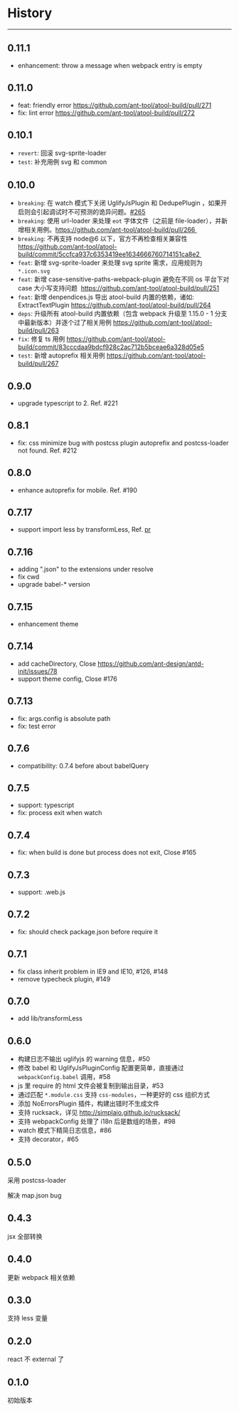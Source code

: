# History

---

## 0.11.1

- enhancement: throw a message when webpack entry is empty

## 0.11.0

- feat: friendly error https://github.com/ant-tool/atool-build/pull/271
- fix: lint error https://github.com/ant-tool/atool-build/pull/272

## 0.10.1

- `revert`: 回滚 svg-sprite-loader
- `test`: 补充用例 svg 和 common

## 0.10.0

- `breaking`: 在 watch 模式下关闭 UglifyJsPlugin 和 DedupePlugin ，如果开启则会引起调试时不可预测的诡异问题。[#265](https://github.com/ant-tool/atool-build/issues/265)
- `breaking`: 使用 url-loader 来处理 `eot` 字体文件（之前是 file-loader），并新增相关用例。https://github.com/ant-tool/atool-build/pull/266 
- `breaking`: 不再支持 node@6 以下，官方不再检查相关兼容性 https://github.com/ant-tool/atool-build/commit/5ccfca937c6353419ee1634666760714151ca8e2 
- `feat`: 新增 svg-sprite-loader 来处理 svg sprite 需求，应用规则为 `*.icon.svg`
- `feat`: 新增 case-sensitive-paths-webpack-plugin 避免在不同 os 平台下对 case 大小写支持问题  https://github.com/ant-tool/atool-build/pull/251
- `feat`: 新增 denpendices.js 导出 atool-build 内置的依赖，诸如: ExtractTextPlugin https://github.com/ant-tool/atool-build/pull/264
- `deps`: 升级所有 atool-build 内置依赖（包含 webpack 升级至 1.15.0 - 1 分支中最新版本）并逐个过了相关用例 https://github.com/ant-tool/atool-build/pull/263
- `fix`: 修复 ts 用例 https://github.com/ant-tool/atool-build/commit/83cccdaa9bdcf928c2ac712b5bceae6a328d05e5
- `test`: 新增 autoprefix 相关用例 https://github.com/ant-tool/atool-build/pull/267

## 0.9.0

- upgrade typescript to 2. Ref. #221

## 0.8.1

- fix: css minimize bug with postcss plugin autoprefix and postcss-loader not found. Ref. #212

## 0.8.0

- enhance autoprefix for mobile. Ref. #190

## 0.7.17

- support import less by transformLess, Ref. [pr](https://github.com/ant-tool/atool-build/pull/188)

## 0.7.16

- adding ".json" to the extensions under resolve
- fix cwd
- upgrade babel-* version

## 0.7.15

- enhancement theme

## 0.7.14

- add cacheDirectory, Close https://github.com/ant-design/antd-init/issues/78
- support theme config, Close #176

## 0.7.13

- fix: args.config is absolute path
- fix: test error

## 0.7.6

- compatibility: 0.7.4 before about babelQuery

## 0.7.5

- support: typescript
- fix: process exit when watch

## 0.7.4

- fix: when build is done but process does not exit, Close #165

## 0.7.3

- support: .web.js

## 0.7.2

- fix: should check package.json before require it

## 0.7.1

- fix class inherit problem in IE9 and IE10, #126, #148
- remove typecheck plugin, #149

## 0.7.0

- add lib/transformLess

## 0.6.0

- 构建日志不输出 uglifyjs 的 warning 信息，#50
- 修改 babel 和 UglifyJsPluginConfig 配置更简单，直接通过 `webpackConfig.babel` 调用，#58
- js 里 require 的 html 文件会被复制到输出目录，#53
- 通过匹配 `*.module.css` 支持 `css-modules`，一种更好的 css 组织方式
- 添加 NoErrorsPlugin 插件，构建出错时不生成文件
- 支持 rucksack，详见 http://simplaio.github.io/rucksack/
- 支持 webpackConfig 处理了 i18n 后是数组的场景，#98
- watch 模式下精简日志信息，#86
- 支持 decorator，#65

## 0.5.0

采用 postcss-loader

解决 map.json bug

## 0.4.3

jsx 全部转换

## 0.4.0

更新 webpack 相关依赖

## 0.3.0

支持 less 变量

## 0.2.0

react 不 external 了

## 0.1.0

初始版本

